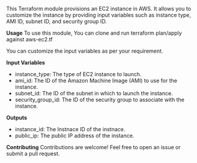 This Terraform module provisions an EC2 instance in AWS. It allows you to customize the instance by providing input variables such as instance type, AMI ID, subnet ID, and security group ID.

**Usage**
To use this module, You can clone and run terraform plan/apply against aws-ec2.tf 

You can customize the input variables as per your requirement.

**Input Variables**
- instance_type: The type of EC2 instance to launch.
- ami_id: The ID of the Amazon Machine Image (AMI) to use for the instance.
- subnet_id: The ID of the subnet in which to launch the instance.
- security_group_id: The ID of the security group to associate with the instance.

**Outputs**
- instance_id: The Instnace ID of the instnace.
- public_ip: The public IP address of the instance.


**Contributing**
Contributions are welcome! Feel free to open an issue or submit a pull request.
